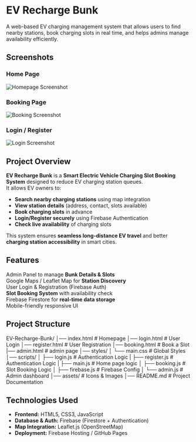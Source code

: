  # EV Recharge Bunk  

 A web-based EV charging management system that allows users to find nearby stations, book charging slots in real time, and helps admins manage availability efficiently. 

## Screenshots  

###  Home Page  
![Homepage Screenshot](./assets/screenshots/home.png)  

###  Booking Page  
![Booking Screenshot](./assets/screenshots/booking.png)  

###  Login / Register  
![Login Screenshot](./assets/screenshots/login.png)  



## Project Overview  
**EV Recharge Bunk** is a **Smart Electric Vehicle Charging Slot Booking System** designed to reduce EV charging station queues.  
It allows EV owners to:  
- **Search nearby charging stations** using map integration  
- **View station details** (address, contact, slots available)  
- **Book charging slots** in advance  
- **Login/Register securely** using Firebase Authentication  
- **Check live availability** of charging slots  

This system ensures **seamless long-distance EV travel** and better **charging station accessibility** in smart cities.  


## Features
 Admin Panel to manage **Bunk Details & Slots**  
 Google Maps / Leaflet Map for **Station Discovery**  
 User Login & Registration (Firebase Auth)  
 **Slot Booking System** with availability check  
 Firebase Firestore for **real-time data storage**  
 Mobile-friendly responsive UI  


## Project Structure  

EV-Recharge-Bunk/
│── index.html # Homepage
│── login.html # User Login
│── register.html # User Registration
│── booking.html # Book a Slot
|── admin.html   # admin page
│── styles/
│ └── main.css # Global Styles
│── scripts/
│ ├── login.js # Authentication Logic
| ├── register.js # Authentication Logic
| ├── main.js   # Home page logic
│ ├── booking.js # Slot Booking Logic
│ ├── firebase.js # Firebase Config
│ └── admin.js # Admin dashboard 
│── assets/ # Icons & Images
│── README.md # Project Documentation

##  Technologies Used
- **Frontend:** HTML5, CSS3, JavaScript  
- **Database & Auth:** Firebase (Firestore + Authentication)  
- **Map Integration:** Leaflet.js (OpenStreetMap)  
- **Deployment:** Firebase Hosting / GitHub Pages  





